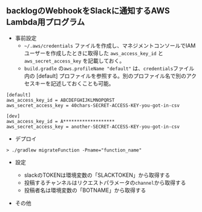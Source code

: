 ## backlogのWebhookをSlackに通知するAWS Lambda用プログラム

- 事前設定
    - `~/.aws/credentials` ファイルを作成し、マネジメントコンソールでIAMユーザーを作成したときに取得した `aws_access_key_id` と `aws_secret_access_key` を記載しておく。
    - `build.gradle` の`aws.profileName "default"` は、`credentials`ファイル内の [default] プロファイルを参照する。別のプロファイル名で別のアクセスキーを記述しておくことも可能。
```
[default]
aws_access_key_id = ABCDEFGHIJKLMNOPQRST
aws_secret_access_key = 40chars-SECRET-ACCESS-KEY-you-got-in-csv

[dev]
aws_access_key_id = A*******************
aws_secret_access_key = another-SECRET-ACCESS-KEY-you-got-in-csv
```

- デプロイ
```
> ./gradlew migrateFunction -Pname="function_name"
```

- 設定
    - slackのTOKENは環境変数の「SLACKTOKEN」から取得する
    - 投稿するチャンネルはリクエストパラメータの`channel`から取得する
    - 投稿者名は環境変数の「BOTNAME」から取得する

- その他
